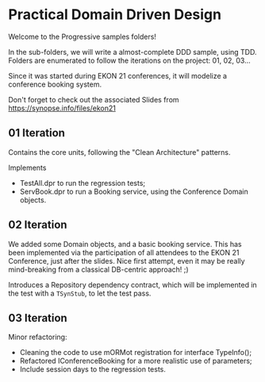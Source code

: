 
  Practical Domain Driven Design
 ================================
 
Welcome to the Progressive samples folders!
  
In the sub-folders, we will write a almost-complete DDD sample, using TDD.
Folders are enumerated to follow the iterations on the project: 01, 02, 03...
  
Since it was started during EKON 21 conferences, it will modelize a conference booking system.

Don't forget to check out the associated Slides from https://synopse.info/files/ekon21


01 Iteration
------------

Contains the core units, following the "Clean Architecture" patterns.

Implements 
  * TestAll.dpr to run the regression tests;
  * ServBook.dpr to run a Booking service, using the Conference Domain objects.
  

02 Iteration
------------

We added some Domain objects, and a basic booking service.
This has been implemented via the participation of all attendees to the EKON 21 Conference, just after the slides.
Nice first attempt, even it may be really mind-breaking from a classical DB-centric approach! ;)

Introduces a Repository dependency contract, which will be implemented in the test with a `TSynStub`, to let the test pass.


03 Iteration
------------

Minor refactoring:
  * Cleaning the code to use mORMot registration for interface TypeInfo();
  * Refactored IConferenceBooking for a more realistic use of parameters;
  * Include session days to the regression tests.
  
